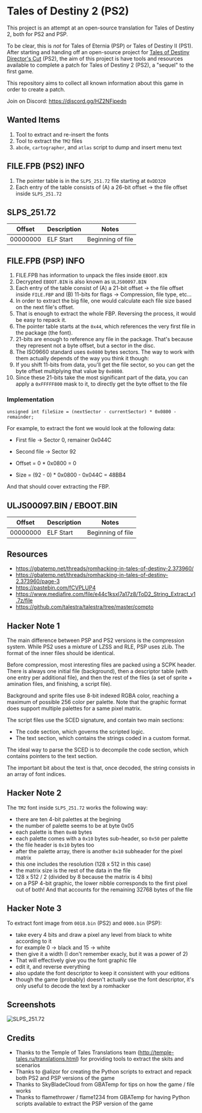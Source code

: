 # Tales of Destiny 2 (PS2)
This project is an attempt at an open-source translation for Tales of Destiny 2, both for PS2 and PSP.
  
To be clear, this is *not* for Tales of Eternia (PSP) or Tales of Destiny II (PS1).  
After starting and handing off an open-source project for [Tales of Destiny Director's Cut](https://github.com/furiousg4m3r/Tales-of-Destiny-DC "Tales of Destiny DC") (PS2), the aim of this project is have tools and resources available to complete a patch for Tales of Destiny 2 (PS2), a "sequel" to the first game.  


This repository aims to collect all known information about this game in order to create a patch.  

Join on Discord: https://discord.gg/HZ2NFjpedn

## Wanted Items

1. Tool to extract and re-insert the fonts
1. Tool to extract the `TM2` files
1. `abcde`, `cartographer`, and `atlas` script to dump and insert menu text



## FILE.FPB (PS2) INFO
1. The pointer table is in the `SLPS_251.72` file starting at `0xDD320`
1. Each entry of the table consists of (A) a 26-bit offset -> the file offset inside `SLPS_251.72`


## SLPS_251.72

Offset   | Description | Notes
---------|-------------|----------------------
00000000 | ELF Start   | Beginning of file

## FILE.FPB (PSP) INFO
1. FILE.FPB has information to unpack the files inside `EBOOT.BIN`
1. Decrypted `EBOOT.BIN` is also known as `ULJS00097.BIN`
1. Each entry of the table consist of (A) a 21-bit offset -> the file offset inside `FILE.FBP` and (B) 11-bits for flags -> Compression, file type, etc...
1. In order to extract the big file, one would calculate each file size based on the next file's offset. 
1. That is enough to extract the whole FBP. Reversing the process, it would be easy to repack it.
1. The pointer table starts at the `0x44`, which references the very first file in the package (the font).
1. 21-bits are enough to reference any file in the package. That's because they represent not a byte offset, but a sector in the disc. 
1. The ISO9660 standard uses `0x0800` bytes sectors. The way to work with them actually depends of the way you think it though:
1. If you shift 11-bits from data, you'll get the file sector, so you can get the byte offset multiplying that value by `0x0800`.
1. Since these 21-bits take the most significant part of the data, you can apply a `0xFFFFF800` mask to it, to directly get the byte offset to the file

### Implementation
```
unsigned int fileSize = (nextSector - currentSector) * 0x0800 - remainder;
```
For example, to extract the font we would look at the following data:

- First file -> Sector 0, remainer 0x044C
- Second file -> Sector 92

- Offset = 0 * 0x0800 = 0
- Size = (92 - 0) * 0x0800 - 0x044C = 48BB4

And that should cover extracting the FBP.


## ULJS00097.BIN / EBOOT.BIN

Offset   | Description | Notes
---------|-------------|----------------------
00000000 | ELF Start   | Beginning of file



## Resources

- https://gbatemp.net/threads/romhacking-in-tales-of-destiny-2.373960/
- https://gbatemp.net/threads/romhacking-in-tales-of-destiny-2.373960/page-3
- https://pastebin.com/fCVPLUP4
- https://www.mediafire.com/file/e44c1ksxl7a17z8/ToD2_String_Extract_v1.7z/file
- https://github.com/talestra/talestra/tree/master/compto


## Hacker Note 1
The main difference between PSP and PS2 versions is the compression system. While PS2 uses a mixture of LZSS and RLE, PSP uses zLib. The format of the inner files should be identical.

Before compression, most interesting files are packed using a SCPK header. There is always one initial file (background), then a descriptor table (with one entry per additional file), and then the rest of the files (a set of sprite + amination files, and finishing, a script file).

Background and sprite files use 8-bit indexed RGBA color, reaching a maximum of possible 256 color per palette. Note that the graphic format does support multiple palettes for a same pixel matrix.

The script files use the SCED signature, and contain two main sections:

- The code section, which governs the scripted logic.
- The text section, which contains the strings coded in a custom format.

The ideal way to parse the SCED is to decompile the code section, which contains pointers to the text section.

The important bit about the text is that, once decoded, the string consists in an array of font indices.

## Hacker Note 2
The `TM2` font inside `SLPS_251.72` works the following way:
- there are ten 4-bit palettes at the begining
- the number of palette seems to be at byte 0x05
- each palette is then `0x40` bytes
- each palette comes with a `0x10` bytes sub-header, so `0x50` per palette
- the file header is `0x10` bytes too
- after the palette array, there is another `0x10` subheader for the pixel matrix
- this one includes the resolution (128 x 512 in this case)
- the matrix size is the rest of the data in the file
- 128 x 512 / 2 (divided by 8 because the matrix is 4 bits)
- on a PSP 4-bit graphic, the lower nibble corresponds to the first pixel out of both!
And that accounts for the remaining 32768 bytes of the file

## Hacker Note 3
To extract font image from `0018.bin` (PS2) and `0000.bin` (PSP):
- take every 4 bits and draw a pixel any level from black to white according to it
- for example 0 -> black and 15 -> white
- then give it a width (I don't remember exacly, but it was a power of 2)
- That will effectively give you the font graphic file
- edit it, and reverse everything
- also update the font descriptor to keep it consistent with your editions
- though the game (probably) doesn't actually use the font descriptor, it's only useful to decode the text by a romhacker

## Screenshots

![SLPS_251.72](https://raw.githubusercontent.com/pnvnd/Tales-of-Destiny-2/main/tod2_slps_base.png)

## Credits
- Thanks to the Temple of Tales Translations team (http://temple-tales.ru/translations.html) for providing tools to extract the skits and scenarios
- Thanks to @alizor for creating the Python scripts to extract and repack both PS2 and PSP versions of the game
- Thanks to SkyBladeCloud from GBATemp for tips on how the game / file works
- Thanks to flamethrower / flame1234 from GBATemp for having Python scripts available to extract the PSP version of the game